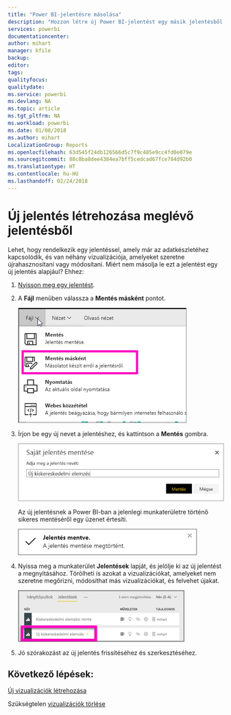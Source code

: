 ```yaml
---
title: "Power BI-jelentésre másolása"
description: "Hozzon létre új Power BI-jelentést egy másik jelentésből."
services: powerbi
documentationcenter: 
author: mihart
manager: kfile
backup: 
editor: 
tags: 
qualityfocus: 
qualitydate: 
ms.service: powerbi
ms.devlang: NA
ms.topic: article
ms.tgt_pltfrm: NA
ms.workload: powerbi
ms.date: 01/08/2018
ms.author: mihart
LocalizationGroup: Reports
ms.openlocfilehash: 63d545f24db126566d5c7f9c485e9cc4fd0e079e
ms.sourcegitcommit: 88c8ba8dee4384ea7bff5cedcad67fce784d92b0
ms.translationtype: HT
ms.contentlocale: hu-HU
ms.lasthandoff: 02/24/2018
---
```

# <a name="create-a-new-report-from-an-existing-report"></a>Új jelentés létrehozása meglévő jelentésből
Lehet, hogy rendelkezik egy jelentéssel, amely már az adatkészletéhez kapcsolódik, és van néhány vizualizációja, amelyeket szeretne újrahasznosítani vagy módosítani.  Miért nem másolja le ezt a jelentést egy új jelentés alapjául?  Ehhez:

1. [Nyisson meg egy jelentést](service-report-open.md).
2. A **Fájl** menüben válassza a **Mentés másként** pontot.
   
   ![](media/power-bi-report-copy/powerbi-save-as.png)
3. Írjon be egy új nevet a jelentéshez, és kattintson a **Mentés** gombra.
   
   ![](media/power-bi-report-copy/savereport.png)
   
   Az új jelentésnek a Power BI-ban a jelenlegi munkaterületre történő sikeres mentéséről egy üzenet értesíti.
   
   ![](media/power-bi-report-copy/savesuccess1.png)
4. Nyissa meg a munkaterület **Jelentések** lapját, és jelölje ki az új jelentést a megnyitásához. Törölheti is azokat a vizualizációkat, amelyeket nem szeretne megőrizni, módosíthat más vizualizációkat, és felvehet újakat.
   
   ![](media/power-bi-report-copy/power-bi-workspace.png)
5. Jó szórakozást az új jelentés frissítéséhez és szerkesztéséhez.

## <a name="next-steps"></a>Következő lépések:
[Új vizualizációk létrehozása](power-bi-report-add-visualizations-ii.md)

Szükségtelen [vizualizációk törlése](service-delete.md)
